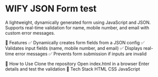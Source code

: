 # WIFY JSON Form test
A lightweight, dynamically generated form using JavaScript and JSON. Supports real-time validation for name, mobile number, and email with custom error messages.

🚀 Features
✅ Dynamically creates form fields from a JSON config
✅ Validates input fields (name, mobile number, and email)
✅ Displays real-time error messages
✅ Prevents form submission if inputs are invalid

🔧 How to Use
Clone the repository
Open index.html in a browser
Enter details and test the validation
📌 Tech Stack
HTML
CSS
JavaScript
